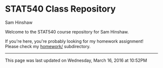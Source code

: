 # STAT540 Class Repository
Sam Hinshaw  



Welcome to the STAT540 course repository for Sam Hinshaw.   

If you're here, you're probably looking for my homework assignment!  
Please check my [homework/](./homework) subdirectory.  

********
This page was last updated on  Wednesday, March 16, 2016 at 10:52PM
